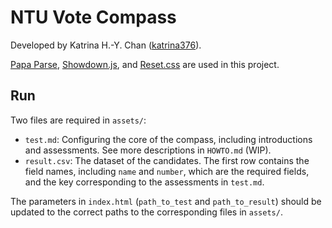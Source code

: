 # NTU Vote Compass

Developed by Katrina H.-Y. Chan ([katrina376](https://katrina.tw)).

[Papa Parse](https://github.com/mholt/PapaParse), [Showdown.js](https://github.com/showdownjs/showdown), and [Reset.css](http://meyerweb.com/eric/tools/css/reset/) are used in this project.

## Run

Two files are required in `assets/`:

- `test.md`: Configuring the core of the compass, including introductions and assessments. See more descriptions in `HOWTO.md` (WIP).
- `result.csv`: The dataset of the candidates. The first row contains the field names, including `name` and `number`, which are the required fields, and the key corresponding to the assessments in `test.md`.

The parameters in `index.html` (`path_to_test` and `path_to_result`) should be updated to the correct paths to the corresponding files in `assets/`.
